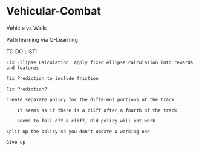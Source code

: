 # Vehicular-Combat
Vehicle vs Walls

Path learning via Q-Learning


TO DO LIST:

    Fix Ellipse Calculation, apply fixed ellipse calculation into rewards and features

    Fix Prediction to include friction

    Fix Prediction?

    Create separate policy for the different portions of the track

        It seems as if there is a cliff after a fourth of the track
        
        Seems to fall off a cliff, Old policy will not work

    Split up the policy so you don't update a working one

    Give up

